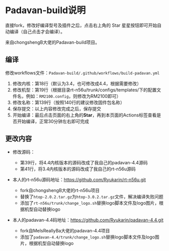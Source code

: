 # Padavan-build说明

直接fork，修改好编译型号及插件之后，点击右上角的 Star 星星按钮即可开始自动编译（自己点击才会编译）。

来自chongshengB大佬的Padavan-build项目。

## 编译

修改workflows文件：`Padavan-build/.github/workflows/build-padavan.yml`

1. 修改内核：第18行（默认为3.4，也可修改成4.4，根据需要修改）
2. 修改机型：第19行（根据目录rt-n56u/trunk/configs/templates/下的配置文件名，例如：`RM2100.config`，则修改为RM2100即可）
3. 修改名称：第139行（按照140行的建议修改固件包名称）
4. 保存提交：以上内容修改完成之后，保存提交
5. 开始编译：最后点击页面的右上角的**Star**，再到本页面的Actions标签查看是否开始编译，正常30分钟左右即可完成

## 更改内容

- 修改源码：
  - 第39行，将4.4内核版本的源码改成了我自己的padavan-4.4源码
  - 第41行，将3.4内核版本的源码改成了我自己的rt-n56u源码

- 本人的rt-n56u源码地址：https://github.com/Ryukarin/rt-n56u.git
  - fork自chongshengB大佬的rt-n56u项目
  - 替换了`htop-2.0.2.tar.gz`为`htop-3.0.2.tar.gz`文件，解决编译失败问题
  - 添加了`rt-n56u/trunk/change_logo.sh`替换logo脚本文件及logo图片，根据机型自动替换logo

- 本人的padavan-4.4码地址：https://github.com/Ryukarin/padavan-4.4.git
  - fork自MeIsReallyBa大佬的padavan-4.4项目
  - 添加了`padavan-4.4/trunk/change_logo.sh`替换logo脚本文件及logo图片，根据机型自动替换logo
